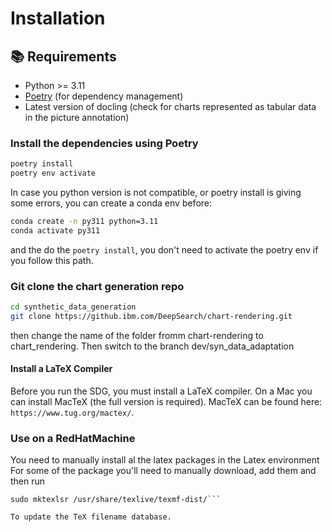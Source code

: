 # Installation

## 📚 Requirements

- Python >= 3.11
- [Poetry](https://python-poetry.org/docs/#installation) (for dependency management)
- Latest version of docling (check for charts represented as tabular data in the picture annotation)

### Install the dependencies using Poetry
```bash
poetry install
poetry env activate
```
In case you python version is not compatible, or poetry install is giving some errors, you can create a conda env before:
```bash
conda create -n py311 python=3.11
conda activate py311
```
and the do the `poetry install`, you don't need to activate the poetry env if you follow this path.

### Git clone the chart generation repo
```bash
cd synthetic_data_generation
git clone https://github.ibm.com/DeepSearch/chart-rendering.git
```
then change the name of the folder fromm chart-rendering to chart_rendering.
Then switch to the branch dev/syn_data_adaptation

#### Install a LaTeX Compiler

Before you run the SDG, you must install a LaTeX compiler. On a Mac you can install MacTeX (the full version is required). MacTeX can be found here: ```https://www.tug.org/mactex/```.

### Use on a RedHatMachine

You need to manually install al the latex packages in the Latex environment
For some of the package you'll need to manually download, add them and then run

```
sudo mktexlsr /usr/share/texlive/texmf-dist/```

To update the TeX filename database.